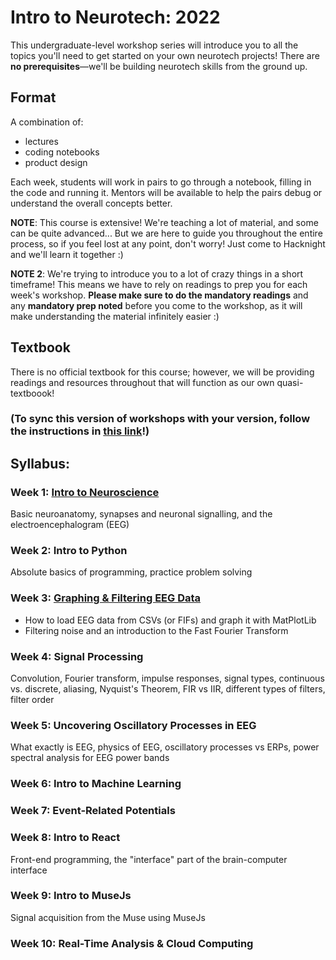 # Intro to Neurotech: 2022
This undergraduate-level workshop series will introduce you to all the topics you'll need to get started on your own neurotech projects! There are **no prerequisites**—we'll be building neurotech skills from the ground up.


## Format
A combination of: 
* lectures
* coding notebooks
* product design

Each week, students will work in pairs to go through a notebook, filling in the code and running it. Mentors will be available to help the pairs debug or understand the overall concepts better.

**NOTE**: This course is extensive! We're teaching a lot of material, and some can be quite advanced... But we are here to guide you throughout the entire process, so if you feel lost at any point, don't worry! Just come to Hacknight and we'll learn it together :)

**NOTE 2**: We're trying to introduce you to a lot of crazy things in a short timeframe! This means we have to rely on readings to prep you for each week's workshop. **Please make sure to do the mandatory readings** and any **mandatory prep noted** before you come to the workshop, as it will make understanding the material infinitely easier :)


## Textbook
There is no official textbook for this course; however, we will be providing readings and resources throughout that will function as our own quasi-textboook! 

### (To sync this version of workshops with your version, follow the instructions in [this link](https://www.sitepoint.com/quick-tip-sync-your-fork-with-the-original-without-the-cli/)!)


## Syllabus:

### Week 1: [Intro to Neuroscience](https://github.com/neurotechuoft/Workshops/tree/master/workshops_2022/week1)
Basic neuroanatomy, synapses and neuronal signalling, and the electroencephalogram (EEG) 

### Week 2: Intro to Python
Absolute basics of programming, practice problem solving

### Week 3: [Graphing & Filtering EEG Data](https://github.com/neurotechuoft/Workshops/tree/master/workshops_2022/week3)
* How to load EEG data from CSVs (or FIFs) and graph it with MatPlotLib
* Filtering noise and an introduction to the Fast Fourier Transform

### Week 4: Signal Processing
Convolution, Fourier transform, impulse responses, signal types, continuous vs. discrete, aliasing, Nyquist's Theorem, FIR vs IIR, different types of filters, filter order

### Week 5: Uncovering Oscillatory Processes in EEG
What exactly is EEG, physics of EEG, oscillatory processes vs ERPs, power spectral analysis for EEG power bands

### Week 6: Intro to Machine Learning

### Week 7: Event-Related Potentials

### Week 8: Intro to React
Front-end programming, the "interface" part of the brain-computer interface

### Week 9: Intro to MuseJs
Signal acquisition from the Muse using MuseJs

### Week 10: Real-Time Analysis & Cloud Computing
